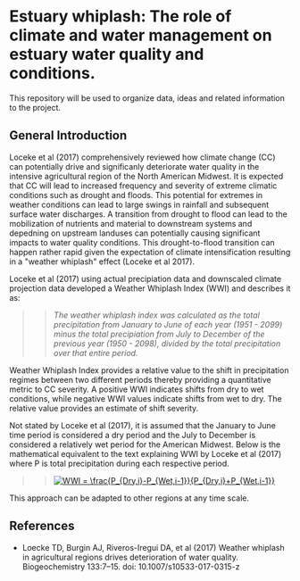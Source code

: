 # Estuary whiplash: The role of climate and water management on estuary water quality and conditions.

This repository will be used to organize data, ideas and related information to the project.

## General Introduction
Loceke et al (2017) comprehensively reviewed how climate change (CC) can potentially drive and significanly deteriorate water quality in the intensive agricultural region of the North American Midwest. It is expected that CC will lead to increased frequency and severity of extreme climatic conditions such as drought and floods. This potential for extremes in weather conditions can lead to large swings in rainfall and subsequent surface water discharges. A transition from drought to flood can lead to the mobilization of nutrients and material to downstream systems and depedning on upstream landuses can potentially causing significant impacts to water quality conditions.  This drought-to-flood transition can happen rather rapid given the expectation of climate intensification resulting in a "weather whiplash" effect (Loceke et al 2017). 

Loceke et al (2017) using actual precipiation data and downscaled climate projection data developed a Weather Whiplash Index (WWI) and describes it as: 
>> _The weather whiplash index was calculated as the total precipitation from January to June of each year (1951 - 2099) minus the total precipiation from July to December of the previous year (1950 - 2098), divided by the total precipitation over that entire period._

Weather Whiplash Index provides a relative value to the shift in precipitation regimes between two different periods thereby providing a quantitative metric to CC severity. A positive WWI indicates shifts from dry to wet conditions, while negative WWI values indicate shifts from wet to dry. The relative value provides an estimate of shift severity.

Not stated by Loceke et al (2017), it is assumed that the January to June time period is considered a dry period and the July to December is considered a relatively wet period for the American Midwest. Below is the mathematical equivalent to the text explaining WWI by Loceke et al (2017) where P is total precipitation during each respective period. 

>><a href="https://www.codecogs.com/eqnedit.php?latex=WWI&space;=&space;\frac{P_{Dry,i}-P_{Wet,i-1}}{P_{Dry,i}&plus;P_{Wet,i-1}}" target="_blank"><img src="https://latex.codecogs.com/gif.latex?WWI&space;=&space;\frac{P_{Dry,i}-P_{Wet,i-1}}{P_{Dry,i}&plus;P_{Wet,i-1}}" title="WWI = \frac{P_{Dry,i}-P_{Wet,i-1}}{P_{Dry,i}+P_{Wet,i-1}}" /></a>

This approach can be adapted to other regions at any time scale. 

## References
  + Loecke TD, Burgin AJ, Riveros-Iregui DA, et al (2017) Weather whiplash in agricultural regions drives deterioration of water quality. Biogeochemistry 133:7–15. doi: 10.1007/s10533-017-0315-z

